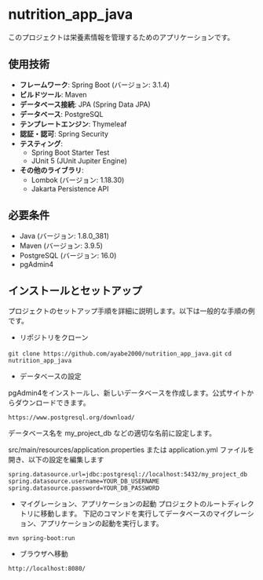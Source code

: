 # nutrition_app_java

このプロジェクトは栄養素情報を管理するためのアプリケーションです。

## 使用技術

- **フレームワーク**: Spring Boot (バージョン: 3.1.4)
- **ビルドツール**: Maven
- **データベース接続**: JPA (Spring Data JPA)
- **データベース**: PostgreSQL
- **テンプレートエンジン**: Thymeleaf
- **認証・認可**: Spring Security
- **テスティング**:
  - Spring Boot Starter Test
  - JUnit 5 (JUnit Jupiter Engine)
- **その他のライブラリ**:
  - Lombok (バージョン: 1.18.30)
  - Jakarta Persistence API

## 必要条件

- Java (バージョン: 1.8.0_381)
- Maven (バージョン: 3.9.5)
- PostgreSQL (バージョン: 16.0)
- pgAdmin4

## インストールとセットアップ

プロジェクトのセットアップ手順を詳細に説明します。以下は一般的な手順の例です。

- リポジトリをクローン

```git clone https://github.com/ayabe2000/nutrition_app_java.git```
```cd nutrition_app_java```

- データベースの設定

pgAdmin4をインストールし、新しいデータベースを作成します。公式サイトからダウンロードできます。

```https://www.postgresql.org/download/```

データベース名を my_project_db などの適切な名前に設定します。

src/main/resources/application.properties または application.yml ファイルを開き、以下の設定を編集します

```spring.datasource.url=jdbc:postgresql://localhost:5432/my_project_db```
```spring.datasource.username=YOUR_DB_USERNAME```
```spring.datasource.password=YOUR_DB_PASSWORD```

- マイグレーション、アプリケーションの起動
プロジェクトのルートディレクトリに移動します。
下記のコマンドを実行してデータベースのマイグレーション、アプリケーションの起動を実行します。

```mvn spring-boot:run```

- ブラウザへ移動

```http://localhost:8080/```
